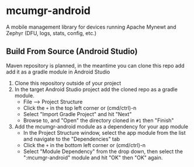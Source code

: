 # mcumgr-android
A mobile management library for devices running Apache Mynewt and Zephyr (DFU, logs, stats, config, etc.)

## Build From Source (Android Studio)

Maven repository is planned, in the meantime you can clone this repo add add it as a gradle module in Android Studio

1. Clone this repository outside of your project
2. In the target Android Studio project add the cloned repo as a gradle module.
    * File --> Project Structure
    * Click the `+` in the top left corner or (cmd/ctrl)-n
    * Select "Import Gradle Project" and hit "Next"
    * Browse to, and "Open" the directory cloned in `#1` then "Finish"
3. Add the mcumgr-android module as a dependency for your app module
    * In the Project Structure window, select the app module from the list and navigate to the "Dependencies" tab
    * Click the `+` in the bottom left corner or (cmd/ctrl)-n
    * Select "Module Dependency" from the drop down, then select the ":mcumgr-android" module and hit "OK" then "OK" again.
